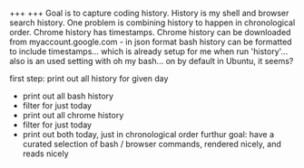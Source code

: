 +++
+++
Goal is to capture coding history.
History is my shell and browser search history.
One problem is combining history to happen in chronological order.
Chrome history has timestamps.
Chrome history can be downloaded from myaccount.google.com - in json format
bash history can be formatted to include timestamps... which is already setup for me when run 'history'... also is an used setting with oh my bash... on by default in Ubuntu, it seems?


first step: print out all history for given day
- print out all bash history
- filter for just today
- print out all chrome history
- filter for just today
- print out both today, just in chronological order
furthur goal: have a curated selection of bash / browser commands, rendered nicely, and reads nicely
